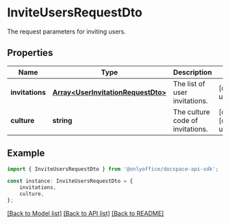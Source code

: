 # InviteUsersRequestDto

The request parameters for inviting users.

## Properties

Name | Type | Description | Notes
------------ | ------------- | ------------- | -------------
**invitations** | [**Array&lt;UserInvitationRequestDto&gt;**](UserInvitationRequestDto.md) | The list of user invitations. | [default to undefined]
**culture** | **string** | The culture code of invitations. | [optional] [default to undefined]

## Example

```typescript
import { InviteUsersRequestDto } from '@onlyoffice/docspace-api-sdk';

const instance: InviteUsersRequestDto = {
    invitations,
    culture,
};
```

[[Back to Model list]](../README.md#documentation-for-models) [[Back to API list]](../README.md#documentation-for-api-endpoints) [[Back to README]](../README.md)
